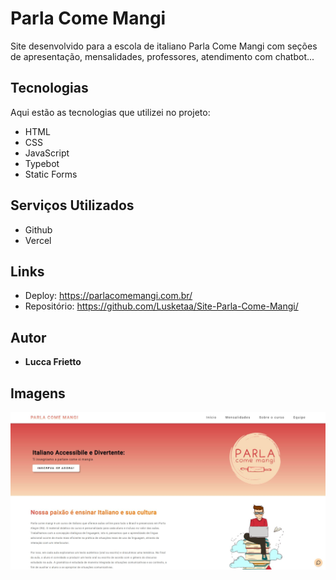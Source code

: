 # Parla Come Mangi

Site desenvolvido para a escola de italiano Parla Come Mangi com seções de apresentação, mensalidades, professores, atendimento com chatbot...

## Tecnologias 

Aqui estão as tecnologias que utilizei no projeto:

* HTML
* CSS
* JavaScript
* Typebot
* Static Forms

## Serviços Utilizados

* Github
* Vercel

## Links

* Deploy: https://parlacomemangi.com.br/
* Repositório: https://github.com/Lusketaa/Site-Parla-Come-Mangi/

## Autor

* **Lucca Frietto**

## Imagens

![site](https://github.com/Lusketaa/Site-Parla-Come-Mangi/blob/master/assets/site.JPG)



